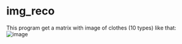 # img_reco

This program get a matrix with image of clothes (10 types) like that:
![image](https://user-images.githubusercontent.com/39061220/58347200-86cab280-7e5d-11e9-8c9d-f1673efc375e.png)
